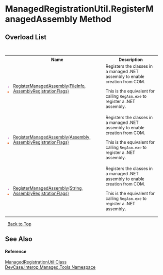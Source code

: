 # ManagedRegistrationUtil.RegisterManagedAssembly Method 
 


## Overload List
&nbsp;<table><tr><th></th><th>Name</th><th>Description</th></tr><tr><td>![Public method](media/pubmethod.gif "Public method")![Static member](media/static.gif "Static member")</td><td><a href="M_DevCase_Interop_Managed_Tools_ManagedRegistrationUtil_RegisterManagedAssembly">RegisterManagedAssembly(FileInfo, AssemblyRegistrationFlags)</a></td><td>
Registers the classes in a managed .NET assembly to enable creation from COM. 

 This is the equivalent for calling `RegAsm.exe` to register a .NET assembly.</td></tr><tr><td>![Public method](media/pubmethod.gif "Public method")![Static member](media/static.gif "Static member")</td><td><a href="M_DevCase_Interop_Managed_Tools_ManagedRegistrationUtil_RegisterManagedAssembly_1">RegisterManagedAssembly(Assembly, AssemblyRegistrationFlags)</a></td><td>
Registers the classes in a managed .NET assembly to enable creation from COM. 

 This is the equivalent for calling `RegAsm.exe` to register a .NET assembly.</td></tr><tr><td>![Public method](media/pubmethod.gif "Public method")![Static member](media/static.gif "Static member")</td><td><a href="M_DevCase_Interop_Managed_Tools_ManagedRegistrationUtil_RegisterManagedAssembly_2">RegisterManagedAssembly(String, AssemblyRegistrationFlags)</a></td><td>
Registers the classes in a managed .NET assembly to enable creation from COM. 

 This is the equivalent for calling `RegAsm.exe` to register a .NET assembly.</td></tr></table>&nbsp;
<a href="#managedregistrationutil.registermanagedassembly-method">Back to Top</a>

## See Also


#### Reference
<a href="T_DevCase_Interop_Managed_Tools_ManagedRegistrationUtil">ManagedRegistrationUtil Class</a><br /><a href="N_DevCase_Interop_Managed_Tools">DevCase.Interop.Managed.Tools Namespace</a><br />
